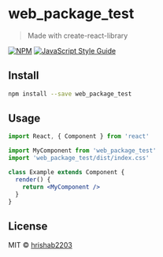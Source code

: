 # web_package_test

> Made with create-react-library

[![NPM](https://img.shields.io/npm/v/web_package_test.svg)](https://www.npmjs.com/package/web_package_test) [![JavaScript Style Guide](https://img.shields.io/badge/code_style-standard-brightgreen.svg)](https://standardjs.com)

## Install

```bash
npm install --save web_package_test
```

## Usage

```jsx
import React, { Component } from 'react'

import MyComponent from 'web_package_test'
import 'web_package_test/dist/index.css'

class Example extends Component {
  render() {
    return <MyComponent />
  }
}
```

## License

MIT © [hrishab2203](https://github.com/hrishab2203)
